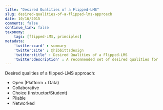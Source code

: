 ```yaml
---
title: "Desired Qualities of a Flipped-LMS"
slug: desired-qualities-of-a-flipped-lms-approach
date: 10/16/2015
comments: false
continue_link: false
taxonomy:
    tags: [flipped-LMS, principles]
metadata:
    'twitter:card' : summary
    'twitter:site' : @hibbittsdesign
    'twitter:title' : Desired Qualities of a Flipped-LMS
    'twitter:description' : A recommended set of desired qualities for a flipped-LMS.
---
```


Desired qualities of a flipped-LMS approach:  
*   Open (Platform + Data)
*   Collaborative
*   Choice (Instructor/Student)
*   Pliable
*   Networked
